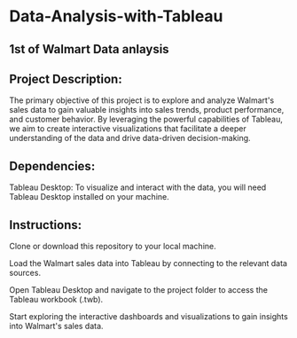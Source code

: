 # Data-Analysis-with-Tableau

## 1st of Walmart Data anlaysis
## Project Description:
The primary objective of this project is to explore and analyze Walmart's sales data to gain valuable insights into sales trends, product performance, and customer behavior. By leveraging the powerful capabilities of Tableau, we aim to create interactive visualizations that facilitate a deeper understanding of the data and drive data-driven decision-making.

## Dependencies:
Tableau Desktop: To visualize and interact with the data, you will need Tableau Desktop installed on your machine.

## Instructions:
Clone or download this repository to your local machine.

Load the Walmart sales data into Tableau by connecting to the relevant data sources.

Open Tableau Desktop and navigate to the project folder to access the Tableau workbook (.twb).

Start exploring the interactive dashboards and visualizations to gain insights into Walmart's sales data.
